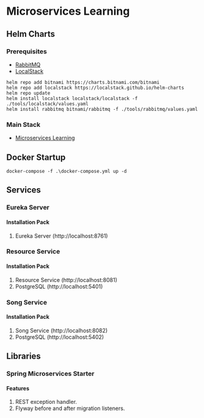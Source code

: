 # Microservices Learning

## Helm Charts

### Prerequisites
- [RabbitMQ](https://github.com/bitnami/charts/tree/main/bitnami/rabbitmq)
- [LocalStack](https://localstack.github.io/helm-charts)
```
helm repo add bitnami https://charts.bitnami.com/bitnami
helm repo add localstack https://localstack.github.io/helm-charts
helm repo update
helm install localstack localstack/localstack -f ./tools/localstack/values.yaml
helm install rabbitmq bitnami/rabbitmq -f ./tools/rabbitmq/values.yaml
```

### Main Stack
- [Microservices Learning](https://maksimkavalenka.github.io/microservices-learning)

## Docker Startup
```
docker-compose -f .\docker-compose.yml up -d
```

## Services

### Eureka Server

#### Installation Pack
1. Eureka Server (http://localhost:8761)

### Resource Service

#### Installation Pack
1. Resource Service (http://localhost:8081)
2. PostgreSQL (http://localhost:5401)

### Song Service

#### Installation Pack
1. Song Service (http://localhost:8082)
2. PostgreSQL (http://localhost:5402)

## Libraries

### Spring Microservices Starter

#### Features
1. REST exception handler.
2. Flyway before and after migration listeners.

